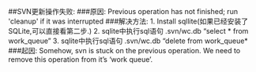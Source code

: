##SVN更新操作失败:
###原因:
	Previous operation has not finished; run 'cleanup' if it was interrupted
###解决方法:
	1.  Install sqllite(如果已经安装了SQLite,可以直接看第二步.)
	2.  sqlite中执行sql语句  .svn/wc.db “select * from work_queue”
	3.  sqlite中执行sql语句  .svn/wc.db “delete from work_queue*
###起因:
	 Somehow, svn is stuck on the previous operation.
	 We need to remove this operation from it’s ‘work queue’.